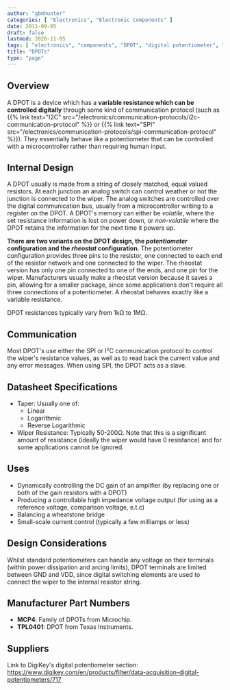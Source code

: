 ```yaml
---
author: "gbmhunter"
categories: [ "Electronics", "Electronic Components" ]
date: 2011-09-05
draft: false
lastmod: 2020-11-05
tags: [ "electronics", "components", "DPOT", "digital potentiometer", "resistor", "resistance", "rheostat", "communication", "I2C", "SPI" ]
title: "DPOTs"
type: "page"
---
```


## Overview

A DPOT is a device which has a **variable resistance which can be controlled digitally** through some kind of communication protocol (such as {{% link text="I2C" src="/electronics/communication-protocols/i2c-communication-protocol" %}} or {{% link text="SPI" src="/electronics/communication-protocols/spi-communication-protocol" %}}). They essentially behave like a potentiometer that can be controlled with a microcontroller rather than requiring human input.

## Internal Design

A DPOT usually is made from a string of closely matched, equal valued resistors. At each junction an analog switch can control weather or not the junction is connected to the wiper. The analog switches are controlled over the digital communication bus, usually from a microcontroller writing to a register on the DPOT. A DPOT's memory can either be _volatile_, where the set resistance information is lost on power down, or _non-volatile_ where the DPOT retains the information for the next time it powers up.

**There are two variants on the DPOT design, the _potentiometer_ configuration and the _rheostat_ configuration**. The potentiometer configuration provides three pins to the resistor, one connected to each end of the resistor network and one connected to the wiper. The rheostat version has only one pin connected to one of the ends, and one pin for the wiper. Manufacturers usually make a rheostat version because it saves a pin, allowing for a smaller package, since some applications don't require all three connections of a potentiometer. A rheostat behaves exactly like a variable resistance.

DPOT resistances typically vary from 1kΩ to 1MΩ.

## Communication

Most DPOT's use either the SPI or I²C communication protocol to control the wiper's resistance values, as well as to read back the current value and any error messages. When using SPI, the DPOT acts as a slave.

## Datasheet Specifications

* Taper: Usually one of:
  * Linear
  * Logarithmic
  * Reverse Logarithmic
* Wiper Resistance: Typically 50-200Ω. Note that this is a significant amount of resistance (ideally the wiper would have 0 resistance) and for some applications cannot be ignored. 

## Uses

* Dynamically controlling the DC gain of an amplifier (by replacing one or both of the gain resistors with a DPOT)
* Producing a controllable high impedance voltage output (for using as a reference voltage, comparison voltage, e.t.c)
* Balancing a wheatstone bridge
* Small-scale current control (typically a few milliamps or less)

## Design Considerations

Whilst standard potentiometers can handle any voltage on their terminals (within power dissipation and arcing limits), DPOT terminals are limited between GND and VDD, since digital switching elements are used to connect the wiper to the internal resistor string.

## Manufacturer Part Numbers

* **MCP4**: Family of DPOTs from Microchip.
* **TPL0401**: DPOT from Texas Instruments.

## Suppliers

Link to DigiKey's digital potentiometer section: <https://www.digikey.com/en/products/filter/data-acquisition-digital-potentiometers/717>